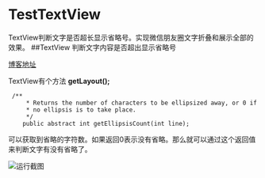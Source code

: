 # TestTextView
TextView判断文字是否超长显示省略号。实现微信朋友圈文字折叠和展示全部的效果。
##TextView 判断文字内容是否超出显示省略号

 [博客地址](http://blog.csdn.net/gentlemanyc/article/details/49967719)

 TextView有个方法 **getLayout();** 

```
 /**
     * Returns the number of characters to be ellipsized away, or 0 if
     * no ellipsis is to take place.
     */
    public abstract int getEllipsisCount(int line);
```
可以获取到省略的字符数。如果返回0表示没有省略。那么就可以通过这个返回值来判断文字有没有省略了。
 
![运行截图](http://img.blog.csdn.net/20171107125834743?watermark/2/text/aHR0cDovL2Jsb2cuY3Nkbi5uZXQvZ2VudGxlbWFueWM=/font/5a6L5L2T/fontsize/400/fill/I0JBQkFCMA==/dissolve/70/gravity/SouthEast)
